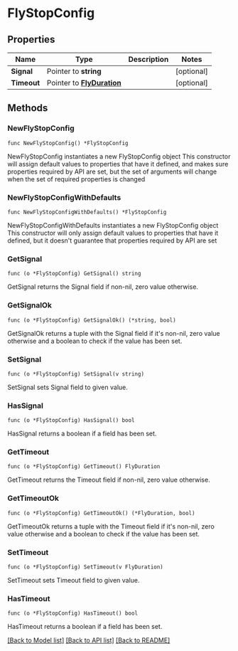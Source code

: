 # FlyStopConfig

## Properties

Name | Type | Description | Notes
------------ | ------------- | ------------- | -------------
**Signal** | Pointer to **string** |  | [optional] 
**Timeout** | Pointer to [**FlyDuration**](FlyDuration.md) |  | [optional] 

## Methods

### NewFlyStopConfig

`func NewFlyStopConfig() *FlyStopConfig`

NewFlyStopConfig instantiates a new FlyStopConfig object
This constructor will assign default values to properties that have it defined,
and makes sure properties required by API are set, but the set of arguments
will change when the set of required properties is changed

### NewFlyStopConfigWithDefaults

`func NewFlyStopConfigWithDefaults() *FlyStopConfig`

NewFlyStopConfigWithDefaults instantiates a new FlyStopConfig object
This constructor will only assign default values to properties that have it defined,
but it doesn't guarantee that properties required by API are set

### GetSignal

`func (o *FlyStopConfig) GetSignal() string`

GetSignal returns the Signal field if non-nil, zero value otherwise.

### GetSignalOk

`func (o *FlyStopConfig) GetSignalOk() (*string, bool)`

GetSignalOk returns a tuple with the Signal field if it's non-nil, zero value otherwise
and a boolean to check if the value has been set.

### SetSignal

`func (o *FlyStopConfig) SetSignal(v string)`

SetSignal sets Signal field to given value.

### HasSignal

`func (o *FlyStopConfig) HasSignal() bool`

HasSignal returns a boolean if a field has been set.

### GetTimeout

`func (o *FlyStopConfig) GetTimeout() FlyDuration`

GetTimeout returns the Timeout field if non-nil, zero value otherwise.

### GetTimeoutOk

`func (o *FlyStopConfig) GetTimeoutOk() (*FlyDuration, bool)`

GetTimeoutOk returns a tuple with the Timeout field if it's non-nil, zero value otherwise
and a boolean to check if the value has been set.

### SetTimeout

`func (o *FlyStopConfig) SetTimeout(v FlyDuration)`

SetTimeout sets Timeout field to given value.

### HasTimeout

`func (o *FlyStopConfig) HasTimeout() bool`

HasTimeout returns a boolean if a field has been set.


[[Back to Model list]](../README.md#documentation-for-models) [[Back to API list]](../README.md#documentation-for-api-endpoints) [[Back to README]](../README.md)


